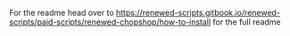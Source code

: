 For the readme head over to https://renewed-scripts.gitbook.io/renewed-scripts/paid-scripts/renewed-chopshop/how-to-install for the full readme